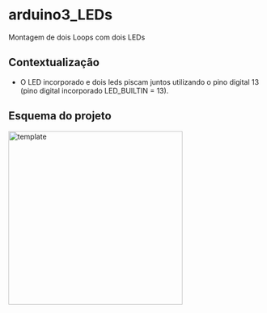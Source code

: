 # arduino3_LEDs
Montagem de dois Loops com dois LEDs

## Contextualização

- O LED incorporado e dois leds piscam juntos utilizando o pino digital 13 (pino digital incorporado LED_BUILTIN = 13).<br>

## Esquema do projeto
<img width="344" alt="template" src="https://user-images.githubusercontent.com/130802556/235023377-53afe1c9-29bd-40a7-92e7-364751bfd8ad.png">
